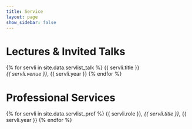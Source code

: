 ```yaml
---
title: Service
layout: page
show_sidebar: false
---
```


# Lectures & Invited Talks
{% for servli in site.data.servlist_talk %}
  {{ servli.title }} <br />
  <em>{{ servli.venue }}</em>, {{ servli.year }}
{% endfor %}


# Professional Services
{% for servli in site.data.servlist_prof %}
  {{ servli.role }}, <em>{{ servli.title }}</em>, {{ servli.year }}
{% endfor %}
